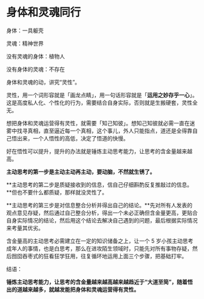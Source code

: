 # 身体和灵魂同行

身体：一具躯壳

灵魂：精神世界

没有灵魂的身体：植物人

没有身体的灵魂：不存在

身体和灵魂的动，讲究“灵性”。

灵性，用一个词形容就是「画龙点睛」，用一句话形容就是「**运用之妙存乎一心**」。这是高度私人化、个性化的行为，需要结合自身实际，否则就是生搬硬套，灵性全无。

想把身体和灵魂运营得有灵性，就需要「知己知彼」。想知己知彼就必需一直在迷雾中找寻真相，直至逼近每一个真相，这个事儿，外人只能指点，道还是全得靠自己悟出来，一个人悟性的高低，决定了悟道的快慢。

好在悟性可以提升，提升的办法就是锤炼主动思考能力，让思考的含金量越来越高。

**主动思考的第一步是主动主动再主动，要动脑，不然就生锈了。**

**主动思考的第二步是质疑接收到的信息，信自己仔细斟酌反复推敲过的信息。**但也不要什么都质疑，那样就没灵性了。

**主动思考的第三步是对信息整合分析并得出自己的结论。**先对所有人发表的观点意见存疑，然后通过自己整合分析，得出一个未必正确但含金量更高，更贴合自身实际情况的结论，然后用这个结论去解决自己遇到的问题，最后根据实际情况来考量其优劣。

含金量高的主动思考必需建立在一定的知识储备之上，让一个 5 岁小孩主动思考成年人的事情，也是白思考，那么在进攻陌生领域时，只能先对所有事物存疑，然后囫囵吞枣式的狂看狂学狂用，往复循环地运用上面三个步骤，把基础打牢。

结语：

**锤炼主动思考能力，让思考的含金量越来越高越来越趋近于“大道至简”，随着悟出的道越来越多，就越发能把身体和灵魂运营得有灵性。**

